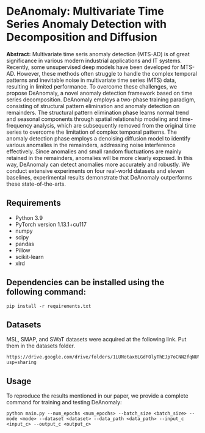 # DeAnomaly: Multivariate Time Series Anomaly Detection with Decomposition and Diffusion

**Abstract:** Multivariate time seris anomaly detection (MTS-AD) is of great significance in various modern industrial applications and IT systems. Recently, some unsupervised deep models have been developed for MTS-AD. However, these methods often struggle to handle the complex temporal patterns and inevitable noise in multivariate time series (MTS) data, resulting in limited performance. To overcome these challenges, we propose DeAnomaly, a novel anomaly detection framework based on time series decomposition. DeAnomaly employs a two-phase training paradigm, consisting of structural pattern elimination and anomaly detection on remainders. The structural pattern elimination phase learns normal trend and seasonal components through spatial relationship modeling and time-frequency analysis, which are subsequently removed from the original time series to overcome the limitation of complex temporal patterns. The anomaly detection phase employs a denoising diffusion model to identify various anomalies in the remainders, addressing noise interference effectively. Since anomalies and small random fluctuations are mainly retained in the remainders, anomalies will be more clearly exposed. In this way, DeAnomaly can detect anomalies more accurately and robustly. We conduct extensive experiments on four real-world datasets and eleven baselines, experimental results demonstrate that DeAnomaly outperforms these state-of-the-arts.

## Requirements

- Python 3.9
- PyTorch version 1.13.1+cu117
- numpy
- scipy
- pandas
- Pillow
- scikit-learn
- xlrd

## Dependencies can be installed using the following command:

```
pip install -r requirements.txt
```

## Datasets

MSL, SMAP, and SWaT datasets were acquired at the following link. Put them in the datasets folder.

```
https://drive.google.com/drive/folders/1LUNotax6LGdFOlyThEJp7oCNN2fqNUNt?usp=sharing
```

## Usage

To reproduce the results mentioned in our paper, we provide a complete command for training and testing DeAnomaly:

```
python main.py --num_epochs <num_epochs> --batch_size <batch_size> --mode <mode> --dataset <dataset> --data_path <data_path> --input_c <input_c> --output_c <output_c>
```

